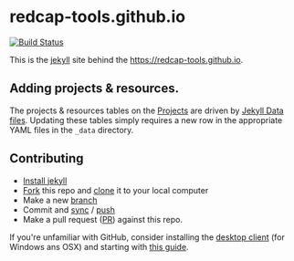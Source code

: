 # redcap-tools.github.io
[![Build Status](https://travis-ci.org/redcap-tools/redcap-tools.github.io.svg?branch=master)](https://travis-ci.org/redcap-tools/redcap-tools.github.io)

This is the [jekyll](https://jekyllrb.com/) site behind the https://redcap-tools.github.io.

## Adding projects & resources.

The projects & resources tables on the [Projects](https://redcap-tools.github.io/projects/) are driven by [Jekyll Data files](https://jekyllrb.com/docs/datafiles/). Updating these tables simply requires a new row in the appropriate YAML files in the `_data` directory.

## Contributing

* [Install jekyll](https://jekyllrb.com/docs/installation/)
* [Fork](https://guides.github.com/activities/forking/) this repo and [clone](https://help.github.com/articles/cloning-a-repository/#cloning-a-repository-to-github-desktop) it to your local computer
* Make a new [branch](https://help.github.com/articles/creating-and-deleting-branches-within-your-repository/)
* Commit and [sync](https://help.github.com/desktop/guides/contributing/syncing-your-branch/) / [push](https://help.github.com/articles/pushing-to-a-remote/)
* Make a pull request ([PR](https://github.com/redcap-tools/redcap-tools.github.io/pulls)) against this repo.

If you're unfamiliar with GitHub, consider installing the [desktop client](https://desktop.github.com/) (for Windows ans OSX) and starting with [this guide](https://help.github.com/desktop/guides/).
